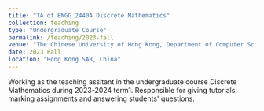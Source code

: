 ```yaml
---
title: "TA of ENGG 2440A Discrete Mathematics"
collection: teaching
type: "Undergraduate Course"
permalink: /teaching/2023-fall
venue: "The Chinese University of Hong Kong, Department of Computer Science and Engineering"
date: 2023 Fall
location: "Hong Kong SAR, China"
---
```

Working as the teaching assitant in the undergraduate course Discrete Mathematics during 2023-2024 term1. Responsible for giving tutorials, marking assignments and answering students' questions.

